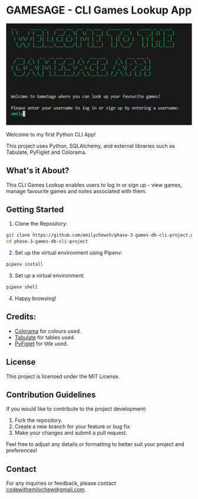 # GAMESAGE \- CLI Games Lookup App

![GameSage image](lib/assets/gamesage.jpg)

Welcome to my first Python CLI App! <br>

This project uses Python, SQLAlchemy, and external libraries such as Tabulate, PyFiglet and Colorama.

## What's it About?

This CLI Games Lookup enables users to log in or sign up - view games, manage favourite games and notes associated with them.

## Getting Started

1. Clone the Repository:

```bash
git clone https://github.com/emilychewsh/phase-3-games-db-cli-project.git
cd phase-3-games-db-cli-project
```

2. Set up the virtual environment using Pipenv:

```bash
pipenv install
```

3. Set up a virtual environment.

```bash
pipenv shell
```

4. Happy browsing!

## Credits:

- [Colorama](https://pypi.org/project/colorama/) for colours used.
- [Tabulate](https://pypi.org/project/tabulate/) for tables used.
- [PyFiglet](https://pypi.org/project/pyfiglet/) for title used.

## License

This project is licensed under the MIT License.

## Contribution Guidelines

If you would like to contribute to the project development:

1. Fork the repository.
2. Create a new branch for your feature or bug fix.
3. Make your changes and submit a pull request.

Feel free to adjust any details or formatting to better suit your project and preferences!

## Contact

For any inquiries or feedback, please contact codewithemilychew@gmail.com.
